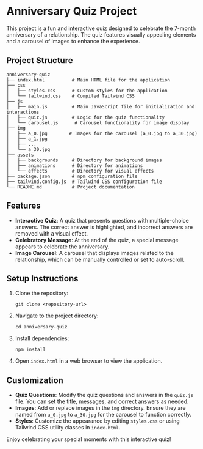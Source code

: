 # Anniversary Quiz Project

This project is a fun and interactive quiz designed to celebrate the 7-month anniversary of a relationship. The quiz features visually appealing elements and a carousel of images to enhance the experience.

## Project Structure

```
anniversary-quiz
├── index.html          # Main HTML file for the application
├── css
│   ├── styles.css      # Custom styles for the application
│   └── tailwind.css    # Compiled Tailwind CSS
├── js
│   ├── main.js         # Main JavaScript file for initialization and interactions
│   ├── quiz.js         # Logic for the quiz functionality
│   └── carousel.js      # Carousel functionality for image display
├── img
│   ├── a_0.jpg        # Images for the carousel (a_0.jpg to a_30.jpg)
│   ├── a_1.jpg
│   ├── ...
│   └── a_30.jpg
├── assets
│   ├── backgrounds     # Directory for background images
│   ├── animations      # Directory for animations
│   └── effects         # Directory for visual effects
├── package.json        # npm configuration file
├── tailwind.config.js  # Tailwind CSS configuration file
└── README.md           # Project documentation
```

## Features

- **Interactive Quiz**: A quiz that presents questions with multiple-choice answers. The correct answer is highlighted, and incorrect answers are removed with a visual effect.
- **Celebratory Message**: At the end of the quiz, a special message appears to celebrate the anniversary.
- **Image Carousel**: A carousel that displays images related to the relationship, which can be manually controlled or set to auto-scroll.

## Setup Instructions

1. Clone the repository:
   ```
   git clone <repository-url>
   ```

2. Navigate to the project directory:
   ```
   cd anniversary-quiz
   ```

3. Install dependencies:
   ```
   npm install
   ```

4. Open `index.html` in a web browser to view the application.

## Customization

- **Quiz Questions**: Modify the quiz questions and answers in the `quiz.js` file. You can set the title, messages, and correct answers as needed.
- **Images**: Add or replace images in the `img` directory. Ensure they are named from `a_0.jpg` to `a_30.jpg` for the carousel to function correctly.
- **Styles**: Customize the appearance by editing `styles.css` or using Tailwind CSS utility classes in `index.html`.

Enjoy celebrating your special moments with this interactive quiz!